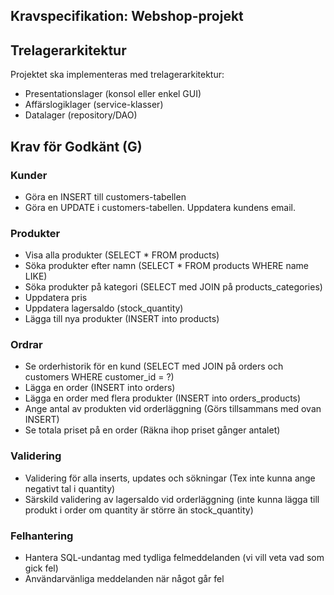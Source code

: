 ## Kravspecifikation: Webshop-projekt ##

## Trelagerarkitektur
Projektet ska implementeras med trelagerarkitektur:
- Presentationslager (konsol eller enkel GUI)
- Affärslogiklager (service-klasser)
- Datalager (repository/DAO)

## Krav för Godkänt (G)

### Kunder
- Göra en INSERT till customers-tabellen
- Göra en UPDATE i customers-tabellen. Uppdatera kundens email.

### Produkter
- Visa alla produkter (SELECT * FROM products)
- Söka produkter efter namn (SELECT * FROM products WHERE name LIKE)
- Söka produkter på kategori (SELECT med JOIN på products_categories)
- Uppdatera pris
- Uppdatera lagersaldo (stock_quantity)
- Lägga till nya produkter (INSERT into products)

### Ordrar
- Se orderhistorik för en kund (SELECT med JOIN på orders och customers WHERE customer_id = ?)
- Lägga en order (INSERT into orders)
- Lägga en order med flera produkter (INSERT into orders_products)
- Ange antal av produkten vid orderläggning (Görs tillsammans med ovan INSERT)
- Se totala priset på en order (Räkna ihop priset gånger antalet)

### Validering
- Validering för alla inserts, updates och sökningar (Tex inte kunna ange negativt tal i quantity)
- Särskild validering av lagersaldo vid orderläggning (inte kunna lägga till produkt i order om quantity är större än stock_quantity)

### Felhantering
- Hantera SQL-undantag med tydliga felmeddelanden (vi vill veta vad som gick fel)
- Användarvänliga meddelanden när något går fel
